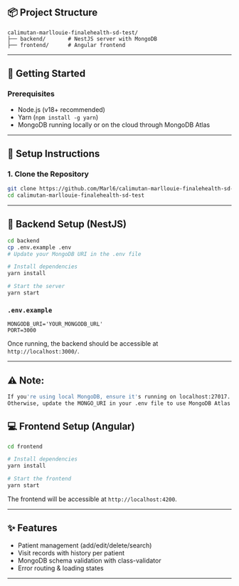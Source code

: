 ## 📦 Project Structure

```
calimutan-marllouie-finalehealth-sd-test/
├── backend/       # NestJS server with MongoDB
├── frontend/      # Angular frontend
```

---

## 🚀 Getting Started

### Prerequisites

* Node.js (v18+ recommended)
* Yarn (`npm install -g yarn`)
* MongoDB running locally or on the cloud through MongoDB Atlas

---

## 🔧 Setup Instructions

### 1. Clone the Repository

```bash
git clone https://github.com/Marl6/calimutan-marllouie-finalehealth-sd-test.git
cd calimutan-marllouie-finalehealth-sd-test
```

---

## 📂 Backend Setup (NestJS)

```bash
cd backend
cp .env.example .env
# Update your MongoDB URI in the .env file

# Install dependencies
yarn install

# Start the server
yarn start
```

### `.env.example`

```env
MONGODB_URI='YOUR_MONGODB_URL'
PORT=3000
```

Once running, the backend should be accessible at `http://localhost:3000/`.

---

## ⚠️ Note:

```bash
If you're using local MongoDB, ensure it's running on localhost:27017.
Otherwise, update the MONGO_URI in your .env file to use MongoDB Atlas credentials.
```
## 💻 Frontend Setup (Angular)

```bash
cd frontend

# Install dependencies
yarn install

# Start the frontend
yarn start
```

The frontend will be accessible at `http://localhost:4200`.

---

## ✨ Features

* Patient management (add/edit/delete/search)
* Visit records with history per patient
* MongoDB schema validation with class-validator
* Error routing & loading states

---
